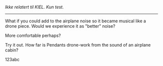 *Ikke relatert til KIEL. Kun test.*
____

What if you could add to the airplane noise so it became musical like a drone piece. Would we experience it as "better" noise? 

More comfortable perhaps?

Try it out. How far is Pendants drone-work from the sound of an airplane cabin?

123abc
